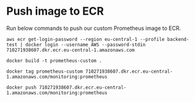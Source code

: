 # Push image to ECR
Run below commands to push our custom Prometheus image to ECR.
```
aws ecr get-login-password --region eu-central-1 --profile backend-test | docker login --username AWS --password-stdin 710271938607.dkr.ecr.eu-central-1.amazonaws.com
```

```
docker build -t prometheus-custom .
```

```
docker tag prometheus-custom 710271938607.dkr.ecr.eu-central-1.amazonaws.com/monitoring:prometheus
```

```
docker push 710271938607.dkr.ecr.eu-central-1.amazonaws.com/monitoring:prometheus
```